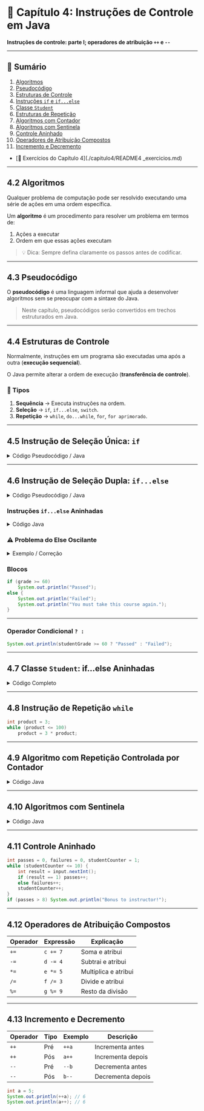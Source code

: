 # 📘 Capítulo 4: Instruções de Controle em Java

**Instruções de controle: parte I; operadores de atribuição `++` e `--`**

---

## 📑 Sumário
1. [Algoritmos](#42-algoritmos)  
2. [Pseudocódigo](#43-pseudocódigo)  
3. [Estruturas de Controle](#44-estruturas-de-controle)  
4. [Instruções `if` e `if...else`](#45-instrução-de-seleção-única-if)  
5. [Classe `Student`](#47-classe-student-ifelse-aninhadas)  
6. [Estruturas de Repetição](#48-instrução-de-repetição-while)  
7. [Algoritmos com Contador](#49-formulando-algoritmos-repetição-controlada-por-contador)  
8. [Algoritmos com Sentinela](#410-algoritmos-com-repetição-controlada-por-sentinela)  
9. [Controle Aninhado](#411-instruções-de-controle-aninhadas)  
10. [Operadores de Atribuição Compostos](#412-operadores-de-atribuição-compostos)  
11. [Incremento e Decremento](#413-operadores-de-incremento-e-decremento)  

- [📝 Exercícios do Capítulo 4](./capitulo4/README4 _exercicios.md)

---

## 4.2 Algoritmos
Qualquer problema de computação pode ser resolvido executando uma série de ações em uma ordem específica.  

Um **algoritmo** é um procedimento para resolver um problema em termos de:  
1. Ações a executar  
2. Ordem em que essas ações executam  

> 💡 Dica: Sempre defina claramente os passos antes de codificar.

---

## 4.3 Pseudocódigo
O **pseudocódigo** é uma linguagem informal que ajuda a desenvolver algoritmos sem se preocupar com a sintaxe do Java.

> Neste capítulo, pseudocódigos serão convertidos em trechos estruturados em Java.

---

## 4.4 Estruturas de Controle
Normalmente, instruções em um programa são executadas uma após a outra (**execução sequencial**).  

O Java permite alterar a ordem de execução (**transferência de controle**).

### 🔹 Tipos
1. **Sequência** → Executa instruções na ordem.  
2. **Seleção** → `if`, `if...else`, `switch`.  
3. **Repetição** → `while`, `do...while`, `for`, `for aprimorado`.  

---

## 4.5 Instrução de Seleção Única: `if`
<details>
<summary>Código Pseudocódigo / Java</summary>

```text
Se a nota do aluno for maior ou igual a 60
Imprima "Aprovado"
````

```java
if (studentGrade >= 60) {
    System.out.println("Passed");
}
```

</details>

---

## 4.6 Instrução de Seleção Dupla: `if...else`

<details>
<summary>Código Pseudocódigo / Java</summary>

```text
Se a nota do aluno >= 60 → "Aprovado"
Senão → "Reprovado"
```

```java
if (studentGrade >= 60) {
    System.out.println("Passed");
} else {
    System.out.println("Failed");
}
```

</details>

### Instruções `if...else` Aninhadas

<details>
<summary>Código Java</summary>

```java
if (studentGrade >= 90)
    System.out.println("A");
else if (studentGrade >= 80)
    System.out.println("B");
else if (studentGrade >= 70)
    System.out.println("C");
else if (studentGrade >= 60)
    System.out.println("D");
else
    System.out.println("F");
```

</details>

### ⚠️ Problema do Else Oscilante

<details>
<summary>Exemplo / Correção</summary>

```java
// Errado
if (x > 5)
    if (y > 6)
        System.out.println("x and y are > 5");
else
    System.out.println("x is <= 5");

// Correto
if (x > 5) {
    if (y > 6)
        System.out.println("x and y are > 5");
} else {
    System.out.println("x is <= 5");
}
```

</details>

### Blocos

```java
if (grade >= 60)
    System.out.println("Passed");
else {
    System.out.println("Failed");
    System.out.println("You must take this course again.");
}
```

---

### Operador Condicional `? :`

```java
System.out.println(studentGrade >= 60 ? "Passed" : "Failed");
```

---

## 4.7 Classe `Student`: if...else Aninhadas

<details>
<summary>Código Completo</summary>

```java
public class Student {
    private String name;
    private double average;

    public Student(String name, double average) {
        this.name = name;
        if (average > 0.0 && average <= 100.0)
            this.average = average;
    }

    public void setName(String name) { this.name = name; }
    public String getName() { return name; }

    public void setAverage(double average) {
        if (average > 0.0 && average <= 100.0)
            this.average = average;
    }
    public double getAverage() { return average; }

    public String getLetterGrade() {
        if (average >= 90.0) return "A";
        else if (average >= 80.0) return "B";
        else if (average >= 70.0) return "C";
        else if (average >= 60.0) return "D";
        else return "F";
    }
}
```

</details>

---

## 4.8 Instrução de Repetição `while`

```java
int product = 3;
while (product <= 100)
    product = 3 * product;
```

---

## 4.9 Algoritmo com Repetição Controlada por Contador

<details>
<summary>Código Java</summary>

```java
int total = 0;
int gradeCounter = 1;
while (gradeCounter <= 10) {
    int grade = input.nextInt();
    total += grade;
    gradeCounter++;
}
int average = total / 10;
```

</details>

---

## 4.10 Algoritmos com Sentinela

<details>
<summary>Código Java</summary>

```java
int total = 0, gradeCounter = 0;
int grade = input.nextInt();
while (grade != -1) {
    total += grade;
    gradeCounter++;
    grade = input.nextInt();
}
if (gradeCounter != 0) {
    double average = (double) total / gradeCounter;
    System.out.printf("Average: %.2f", average);
} else {
    System.out.println("No grades entered");
}
```

</details>

---

## 4.11 Controle Aninhado

```java
int passes = 0, failures = 0, studentCounter = 1;
while (studentCounter <= 10) {
    int result = input.nextInt();
    if (result == 1) passes++;
    else failures++;
    studentCounter++;
}
if (passes > 8) System.out.println("Bonus to instructor!");
```

---

## 4.12 Operadores de Atribuição Compostos

| Operador | Expressão | Explicação           |
| -------- | --------- | -------------------- |
| `+=`     | `c += 7`  | Soma e atribui       |
| `-=`     | `d -= 4`  | Subtrai e atribui    |
| `*=`     | `e *= 5`  | Multiplica e atribui |
| `/=`     | `f /= 3`  | Divide e atribui     |
| `%=`     | `g %= 9`  | Resto da divisão     |

---

## 4.13 Incremento e Decremento

| Operador | Tipo | Exemplo | Descrição         |
| -------- | ---- | ------- | ----------------- |
| `++`     | Pré  | `++a`   | Incrementa antes  |
| `++`     | Pós  | `a++`   | Incrementa depois |
| `--`     | Pré  | `--b`   | Decrementa antes  |
| `--`     | Pós  | `b--`   | Decrementa depois |

```java
int a = 5;
System.out.println(++a); // 6
System.out.println(a++); // 6
```



